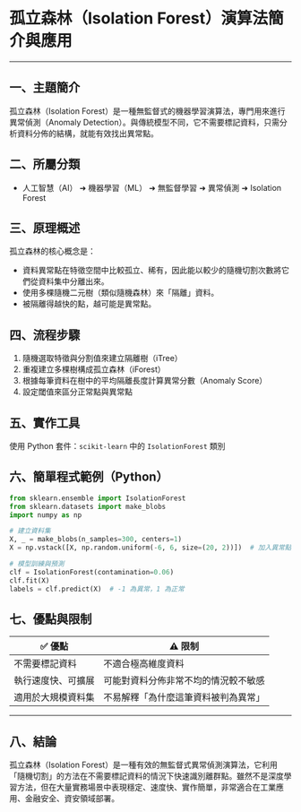 # 孤立森林（Isolation Forest）演算法簡介與應用

---

## 一、主題簡介
孤立森林（Isolation Forest）是一種無監督式的機器學習演算法，專門用來進行異常偵測（Anomaly Detection）。與傳統模型不同，它不需要標記資料，只需分析資料分佈的結構，就能有效找出異常點。

## 二、所屬分類
- 人工智慧（AI） ➜ 機器學習（ML） ➜ 無監督學習 ➜ 異常偵測 ➜ Isolation Forest

## 三、原理概述
孤立森林的核心概念是：

- 資料異常點在特徵空間中比較孤立、稀有，因此能以較少的隨機切割次數將它們從資料集中分離出來。
- 使用多棵隨機二元樹（類似隨機森林）來「隔離」資料。
- 被隔離得越快的點，越可能是異常點。

## 四、流程步驟
1. 隨機選取特徵與分割值來建立隔離樹（iTree）
2. 重複建立多棵樹構成孤立森林（iForest）
3. 根據每筆資料在樹中的平均隔離長度計算異常分數（Anomaly Score）
4. 設定閾值來區分正常點與異常點

## 五、實作工具
使用 Python 套件：`scikit-learn` 中的 `IsolationForest` 類別

## 六、簡單程式範例（Python）
```python
from sklearn.ensemble import IsolationForest
from sklearn.datasets import make_blobs
import numpy as np

# 建立資料集
X, _ = make_blobs(n_samples=300, centers=1)
X = np.vstack([X, np.random.uniform(-6, 6, size=(20, 2))])  # 加入異常點

# 模型訓練與預測
clf = IsolationForest(contamination=0.06)
clf.fit(X)
labels = clf.predict(X)  # -1 為異常，1 為正常
```

## 七、優點與限制

| ✅ 優點                         | ⚠️ 限制                                    |
|-------------------------------|---------------------------------------------|
| 不需要標記資料                  | 不適合極高維度資料                          |
| 執行速度快、可擴展              | 可能對資料分佈非常不均的情況較不敏感         |
| 適用於大規模資料集              | 不易解釋「為什麼這筆資料被判為異常」         |

---

## 八、結論

孤立森林（Isolation Forest）是一種有效的無監督式異常偵測演算法，它利用「隨機切割」的方法在不需要標記資料的情況下快速識別離群點。雖然不是深度學習方法，但在大量實務場景中表現穩定、速度快、實作簡單，非常適合在工業應用、金融安全、資安領域部署。
